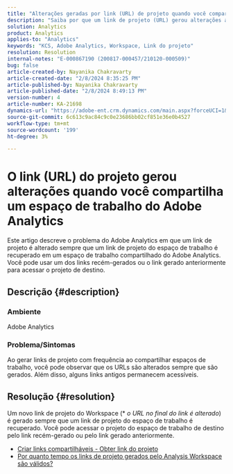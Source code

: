 ```yaml
---
title: "Alterações geradas por link (URL) de projeto quando você compartilha um espaço de trabalho do Adobe Analytics"
description: "Saiba por que um link de projeto (URL) gerou alterações ao compartilhar um espaço de trabalho do Adobe Analytics. Use o link antigo ou o novo link para acessar o."
solution: Analytics
product: Analytics
applies-to: "Analytics"
keywords: "KCS, Adobe Analytics, Workspace, Link do projeto"
resolution: Resolution
internal-notes: "E-000867190 (200817-000457/210120-000509)"
bug: false
article-created-by: Nayanika Chakravarty
article-created-date: "2/8/2024 8:35:25 PM"
article-published-by: Nayanika Chakravarty
article-published-date: "2/8/2024 8:49:13 PM"
version-number: 4
article-number: KA-21698
dynamics-url: "https://adobe-ent.crm.dynamics.com/main.aspx?forceUCI=1&pagetype=entityrecord&etn=knowledgearticle&id=bac94392-c1c6-ee11-9079-6045bd006149"
source-git-commit: 6c613c9ac84c9c0e23686bb02cf851e36e0b4527
workflow-type: tm+mt
source-wordcount: '199'
ht-degree: 3%

---
```


# O link (URL) do projeto gerou alterações quando você compartilha um espaço de trabalho do Adobe Analytics


Este artigo descreve o problema do Adobe Analytics em que um link de projeto é alterado sempre que um link de projeto do espaço de trabalho é recuperado em um espaço de trabalho compartilhado do Adobe Analytics. Você pode usar um dos links recém-gerados ou o link gerado anteriormente para acessar o projeto de destino.

## Descrição {#description}


### Ambiente

Adobe Analytics

### Problema/Sintomas

Ao gerar links de projeto com frequência ao compartilhar espaços de trabalho, você pode observar que os URLs são alterados sempre que são gerados. Além disso, alguns links antigos permanecem acessíveis.


## Resolução {#resolution}


Um novo link de projeto do Workspace (\* *o URL no final do link é alterado*) é gerado sempre que um link de projeto do espaço de trabalho é recuperado. Você pode acessar o projeto do espaço de trabalho de destino pelo link recém-gerado ou pelo link gerado anteriormente.

- [Criar links compartilháveis - Obter link do projeto](https://experienceleague.adobe.com/docs/analytics/analyze/analysis-workspace/curate-share/shareable-links.html?lang=pt-BR)
- [Por quanto tempo os links de projeto gerados pelo Analysis Workspace são válidos?](https://experienceleague.adobe.com/docs/experience-cloud-kcs/kbarticles/KA-21274.html)

